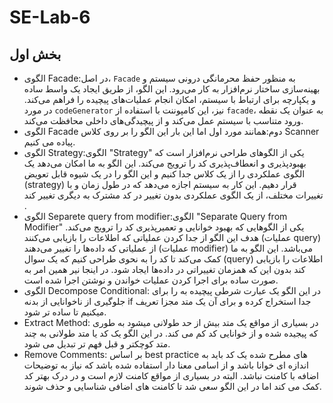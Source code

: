 # SE-Lab-6
## بخش اول
+ الگوی Facade:در اصل، `Facade` به منظور حفظ محرمانگی درونی سیستم و بهینه‌سازی ساختار نرم‌افزار به کار می‌رود. این الگو، از طریق ایجاد یک واسط ساده و یکپارچه برای ارتباط با سیستم، امکان انجام عملیات‌های پیچیده را فراهم می‌کند. در مورد `codeGenerator` نیز، این کامپوننت با استفاده از `facade`، به عنوان یک نقطه ورود متناسب با سیستم عمل می‌کند و از پیچیدگی‌های داخلی محافظت می‌کند.
+ الگوی Facade دوم:همانند مورد اول اما این بار این الگو را بر روی کلاس Scanner پیاده می کنیم.
+ الگوی Strategy:الگوی "Strategy" یکی از الگوهای طراحی نرم‌افزار است که بهبودپذیری و انعطاف‌پذیری کد را ترویج می‌کند. این الگو به ما امکان می‌دهد یک الگوی عملکردی را از یک کلاس جدا کنیم و این الگو را در یک شیوه قابل تعویض (strategy) قرار دهیم. این کار به سیستم اجازه می‌دهد که در طول زمان و با تغییرات مختلف، از یک الگوی عملکردی بدون تغییر در کد مشترک به دیگری تغییر کند .
+ الگوی Separete query from modifier:الگوی "Separate Query from Modifier" یکی از الگوهایی که بهبود خوانایی و تعمیرپذیری کد را ترویج می‌کند. هدف این الگو از جدا کردن عملیاتی که اطلاعات را بازیابی می‌کنند (عملیات query) از عملیاتی که داده‌ها را تغییر می‌دهند (عملیات modifier) می‌باشد. این الگو به ما کمک می‌کند تا کد را به نحوی طراحی کنیم که یک سوال (query) اطلاعات را بازیابی کند بدون این که همزمان تغییراتی در داده‌ها ایجاد شود. در اینجا نیر همین امر به صورت ساده برای اجرا کردن عملیات خواندن و نوشتن اجرا شده است.
+ الگوی Decompose Conditional: در این الگو یک عبارت شرطی پیچیده به را برای جلوگیری از ناخوانایی از بدنه if جدا استخراج کرده و برای آن یک متد مجزا تعریف میکنیم تا ساده تر شود.
+ Extract Method: در بسیاری از مواقع یک متد بیش از حد طولانی میشود به طوری که پیجیده شده و از خوانایی کد کم می کند. در این الگو یک کد یا متد طولانی به چند متد کوچکتر و قبل فهم تر تبدیل می شود.
+ Remove Comments: بر اساس best practice های مطرح شده یک کد باید به اندازه ای خوانا باشد و از اسامی معنا دار استفاده شده باشد که نیاز به توضیحات اضافه با کامنت نباشد. البته در بسیاری از مواقع کامنت لازم است و در درک بهتر کد کمک می کند اما در این الگو سعی شد تا کامنت های اضافی شناسایی و حذف شوند.

